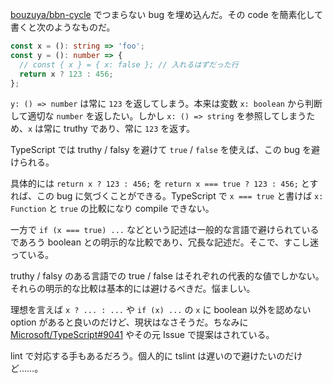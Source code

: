 [bouzuya/bbn-cycle][] でつまらない bug を埋め込んだ。その code を簡素化して書くと次のようなものだ。

```ts
const x = (): string => 'foo';
const y = (): number => {
  // const { x } = { x: false }; // 入れるはずだった行
  return x ? 123 : 456;
};
```

`y: () => number` は常に `123` を返してしまう。本来は変数 `x: boolean` から判断して適切な `number` を返したい。しかし `x: () => string` を参照してしまうため、`x` は常に truthy であり、常に `123` を返す。

TypeScript では truthy / falsy を避けて `true` / `false` を使えば、この bug を避けられる。

具体的には `return x ? 123 : 456;` を `return x === true ? 123 : 456;` とすれば、この bug に気づくことができる。TypeScript で `x === true` と書けば `x: Function` と `true` の比較になり compile できない。

一方で `if (x === true) ...` などという記述は一般的な言語で避けられているであろう boolean との明示的な比較であり、冗長な記述だ。そこで、すこし迷っている。

truthy / falsy のある言語での true / false はそれぞれの代表的な値でしかない。それらの明示的な比較は基本的には避けるべきだ。悩ましい。

理想を言えば `x ? ... : ...` や `if (x) ...` の `x` に boolean 以外を認めない option があると良いのだけど、現状はなさそうだ。ちなみに [Microsoft/TypeScript#9041](https://github.com/Microsoft/TypeScript/issues/9041) やその元 Issue で提案はされている。

lint で対応する手もあるだろう。個人的に tslint は遅いので避けたいのだけど……。

[bouzuya/bbn-cycle]: https://github.com/bouzuya/bbn-cycle
